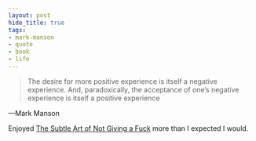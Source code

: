 ```yaml
---
layout: post
hide_title: true
tags:
- mark-manson
- quote
- book
- life
---
```

> The desire for more positive experience is itself a negative experience. And, paradoxically, the acceptance of one’s negative experience is itself a positive experience

—Mark Manson

Enjoyed [The Subtle Art of Not Giving a Fuck](https://www.amazon.com/Subtle-Art-Not-Giving-Counterintuitive/dp/0062457713) more than I expected I would.

